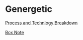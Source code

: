 # Genergetic


[Process and Technlogy Breakdown](https://app.mural.co/t/ibmcas4578/m/ibmcas4578/1622042309963/9edeb3b06b25fe5066227becf23f8121f1e97f08) 

[Box Note](https://ibm.ent.box.com/folder/136788401615?s=cuqihw747dg3lc8dvlhan0m4gixnp59h)



